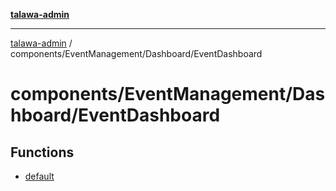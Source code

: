 [**talawa-admin**](../../../../README.md)

***

[talawa-admin](../../../../modules.md) / components/EventManagement/Dashboard/EventDashboard

# components/EventManagement/Dashboard/EventDashboard

## Functions

- [default](functions/default.md)
